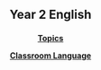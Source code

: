 <h2> 
<p align="center">
Year 2 English
</p>
</h2>

<h4>
<p align="center">
  <a href="https://tangerina-pt.github.io/English/Y2_conv">Topics</a>
  <br>
</p>

<p align="center">
  <a href="https://tangerina-pt.github.io/English/Class_B">Classroom Language</a>
  <br>
</p>



</h4>
